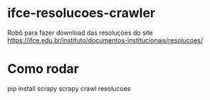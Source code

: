# ifce-resolucoes-crawler
Robô para fazer download das resoluções do site https://ifce.edu.br/instituto/documentos-institucionais/resolucoes/

# Como rodar
pip install scrapy
scrapy crawl resolucoes